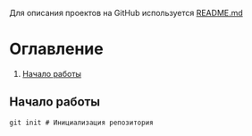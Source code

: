 Для описания проектов на GitHub используется [README.md](https://github.com/GnuriaN/format-README)

# Оглавление

1. [Начало работы](#Начало-работы)

## Начало работы
```
git init # Инициализация репозитория
```
